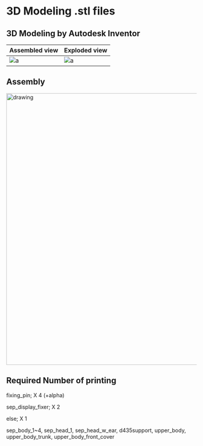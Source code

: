 3D Modeling .stl files
===

## 3D Modeling by Autodesk Inventor
| Assembled view | Exploded view |
|---|---|
|![a](https://github.com/shinkansan/2019-UGRP-DPoom/blob/master/img/Assembled_figure.png)|![a](https://github.com/shinkansan/2019-UGRP-DPoom/blob/master/img/Exploded_figure.png)|

## Assembly
<img src="../GIF/Dpoom_Assembly_gif.gif" alt="drawing" width="720"/>

## Required Number of printing
fixing_pin; X 4 (+alpha) 

sep_display_fixer;	 X 2 

else; X 1 

sep_body_1~4, sep_head_1, sep_head_w_ear, d435support, upper_body, upper_body_trunk, upper_body_front_cover 
